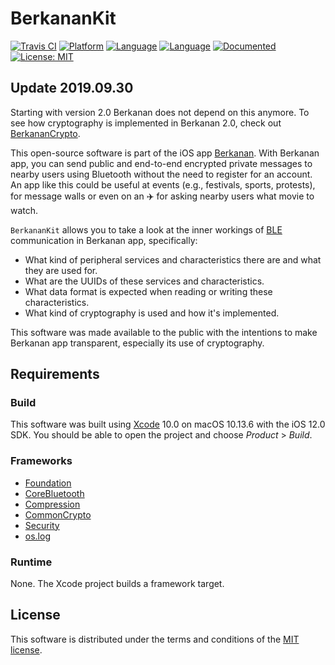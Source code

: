 # BerkananKit

[![Travis CI](https://travis-ci.org/zssz/BerkananKit.svg?branch=master)](https://travis-ci.org/zssz/BerkananKit) [![Platform](https://img.shields.io/badge/platform-iOS-lightgrey.svg)](https://developer.apple.com/ios) [![Language](https://img.shields.io/badge/language-Swift-orange.svg)](https://developer.apple.com/swift) [![Language](https://img.shields.io/badge/language-Objective--C-blue.svg)](https://developer.apple.com/library/content/documentation/Cocoa/Conceptual/ProgrammingWithObjectiveC) [![Documented](https://img.shields.io/badge/documented-%E2%9C%93-brightgreen.svg)]() [![License: MIT](https://img.shields.io/badge/license-MIT-yellow.svg)](LICENSE.txt)

## Update 2019.09.30

Starting with version 2.0 Berkanan does not depend on this anymore. To see how cryptography is implemented in Berkanan 2.0, check out [BerkananCrypto](https://github.com/zssz/BerkananCrypto).

This open-source software is part of the iOS app [Berkanan](http://berkanan.chat). With Berkanan app, you can send public and end-to-end encrypted private messages to nearby users using Bluetooth without the need to register for an account. An app like this could be useful at events (e.g., festivals, sports, protests), for message walls or even on an ✈️ for asking nearby users what movie to watch.

`BerkananKit` allows you to take a look at the inner workings of [BLE](https://en.wikipedia.org/wiki/Bluetooth_Low_Energy) communication in Berkanan app, specifically:
- What kind of peripheral services and characteristics there are and what they are used for.
- What are the UUIDs of these services and characteristics.
- What data format is expected when reading or writing these characteristics. 
- What kind of cryptography is used and how it's implemented.

This software was made available to the public with the intentions to make Berkanan app transparent, especially its use of cryptography.

## Requirements

### Build

This software was built using [Xcode](https://developer.apple.com/xcode) 10.0 on macOS 10.13.6 with the iOS 12.0 SDK. You should be able to open the project and choose *Product* > *Build*.

### Frameworks

* [Foundation](https://developer.apple.com/documentation/foundation)
* [CoreBluetooth](https://developer.apple.com/documentation/corebluetooth)
* [Compression](https://developer.apple.com/documentation/compression)
* [CommonCrypto](https://opensource.apple.com/source/CommonCrypto)
* [Security](https://developer.apple.com/documentation/security)
* [os.log](https://developer.apple.com/documentation/os/logging)

### Runtime

None. The Xcode project builds a framework target.

## License

This software is distributed under the terms and conditions of the [MIT license](LICENSE.txt).
